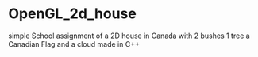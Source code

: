 # OpenGL_2d_house
simple School assignment of a 2D house in Canada with 2 bushes 1 tree a Canadian Flag and a cloud made in C++
